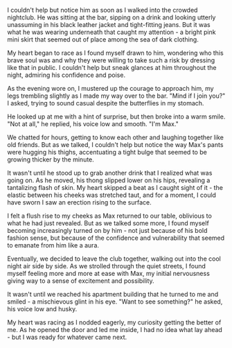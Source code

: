 I couldn't help but notice him as soon as I walked into the crowded nightclub. He was sitting at the bar, sipping on a drink and looking utterly unassuming in his black leather jacket and tight-fitting jeans. But it was what he was wearing underneath that caught my attention - a bright pink mini skirt that seemed out of place among the sea of dark clothing.

My heart began to race as I found myself drawn to him, wondering who this brave soul was and why they were willing to take such a risk by dressing like that in public. I couldn't help but sneak glances at him throughout the night, admiring his confidence and poise.

As the evening wore on, I mustered up the courage to approach him, my legs trembling slightly as I made my way over to the bar. "Mind if I join you?" I asked, trying to sound casual despite the butterflies in my stomach.

He looked up at me with a hint of surprise, but then broke into a warm smile. "Not at all," he replied, his voice low and smooth. "I'm Max."

We chatted for hours, getting to know each other and laughing together like old friends. But as we talked, I couldn't help but notice the way Max's pants were hugging his thighs, accentuating a tight bulge that seemed to be growing thicker by the minute.

It wasn't until he stood up to grab another drink that I realized what was going on. As he moved, his thong slipped lower on his hips, revealing a tantalizing flash of skin. My heart skipped a beat as I caught sight of it - the elastic between his cheeks was stretched taut, and for a moment, I could have sworn I saw an erection rising to the surface.

I felt a flush rise to my cheeks as Max returned to our table, oblivious to what he had just revealed. But as we talked some more, I found myself becoming increasingly turned on by him - not just because of his bold fashion sense, but because of the confidence and vulnerability that seemed to emanate from him like a aura.

Eventually, we decided to leave the club together, walking out into the cool night air side by side. As we strolled through the quiet streets, I found myself feeling more and more at ease with Max, my initial nervousness giving way to a sense of excitement and possibility.

It wasn't until we reached his apartment building that he turned to me and smiled - a mischievous glint in his eye. "Want to see something?" he asked, his voice low and husky.

My heart was racing as I nodded eagerly, my curiosity getting the better of me. As he opened the door and led me inside, I had no idea what lay ahead - but I was ready for whatever came next.

